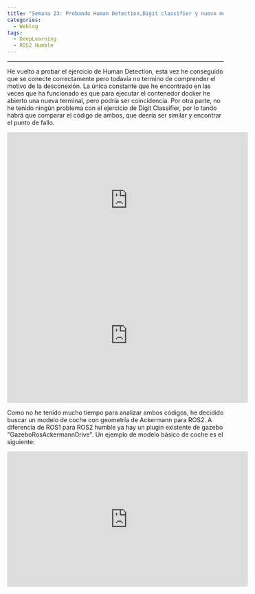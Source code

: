 ```yaml
---
title: "Semana 23: Probando Human Detection,Digit classifier y nuevo modelo de coche"
categories:
  - Weblog
tags:
  - DeepLearning
  - ROS2 Humble
---
```


---

He vuelto a probar el ejercicio de Human Detection, esta vez he conseguido que se conecte correctamente pero todavía no termino de comprender el motivo de la desconexión. La única constante que he encontrado en las veces que ha funcionado es que para ejecutar el contenedor docker he abierto una nueva terminal, pero podría ser coincidencia. Por otra parte, no he tenido ningún problema con el ejercicio de Digit Classifier, por lo tando habrá que comparar el código de ambos, que deería ser similar y encontrar el punto de fallo.

<iframe width="560" height="315" 
src="https://www.youtube.com/embed/PaoNVwhIHZM"  
frameborder="0"  
allow="accelerometer; autoplay; encrypted-media; gyroscope; picture-in-picture"  
allowfullscreen></iframe> 


<iframe width="560" height="315" 
src="https://www.youtube.com/embed/vNOw1cCj7Ik"  
frameborder="0"  
allow="accelerometer; autoplay; encrypted-media; gyroscope; picture-in-picture"  
allowfullscreen></iframe> 

Como no he tenido mucho tiempo para analizar ambos códigos, he decidido buscar un modelo de coche con geometría de Ackermann para ROS2. A diferencia de ROS1 para ROS2 humble ya hay un plugin existente de gazebo "GazeboRosAckermannDrive". Un ejemplo de modelo básico de coche es el siguiente:

<iframe width="560" height="315" 
src="https://www.youtube.com/embed/WfqCGtODuDo"  
frameborder="0"  
allow="accelerometer; autoplay; encrypted-media; gyroscope; picture-in-picture"  
allowfullscreen></iframe> 